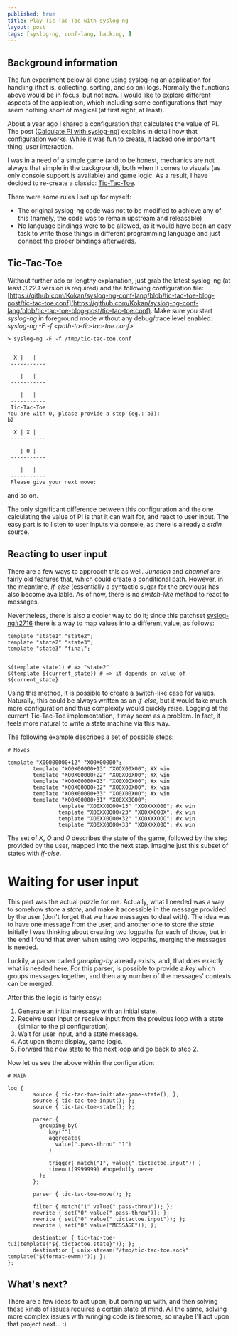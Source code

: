 ```yaml
---
published: true
title: Play Tic-Tac-Toe with syslog-ng
layout: post
tags: [syslog-ng, conf-lang, hacking, ]
---
```


## Background information

The fun experiment below all done using syslog-ng an application for handling (that is, collecting, sorting, and so on) logs. Normally the functions above would be in focus, but not now. I would like to explore different aspects of the application, which including some configurations that may seem nothing short of magical (at first sight, at least).

About a year ago I shared a configuration that calculates the value of PI. The post ([Calculate PI with syslog-ng](https://www.syslog-ng.com/community/b/blog/posts/calculate-pi-syslog-ng)) explains in detail how that configuration works. While it was fun to create, it lacked one important thing: user interaction.

I was in a need of a simple game (and to be honest, mechanics are not always that simple in the background), both when it comes to visuals (as only console support is available) and game logic.
As a result, I have decided to re-create a classic: [Tic-Tac-Toe](https://en.wikipedia.org/wiki/Tic-tac-toe).

There were some rules I set up for myself:
* The original syslog-ng code was not to be modified to achieve any of this (namely, the code was to remain upstream and releasable)
* No language bindings were to be allowed, as it would have been an easy task to write those things in different programming language and just connect the proper bindings afterwards.


## Tic-Tac-Toe

Without further ado or lengthy explanation, just grab the latest syslog-ng (at least *3.22.1* version is required) and the following configuration file: [https://github.com/Kokan/syslog-ng-conf-lang/blob/tic-tac-toe-blog-post/tic-tac-toe.conf](https://github.com/Kokan/syslog-ng-conf-lang/blob/tic-tac-toe-blog-post/tic-tac-toe.conf).
Make sure you start *syslog-ng* in foreground mode without any debug/trace level enabled: *syslog-ng -F -f <path-to-tic-tac-toe.conf>*

```
> syslog-ng -F -f /tmp/tic-tac-toe.conf


  X |   |
 -----------

    |   |
 -----------

    |   |
 -----------
 Tic-Tac-Toe
You are with O, please provide a step (eg.: b3):
b2

  X | X |
 -----------

    | O |
 -----------

    |   |
 -----------
 Please give your next move:

```

and so on.



The only significant difference between this configuration and the one calculating the value of PI is that it can wait for, and react to user input. The easy part is to listen to user inputs via console, as there is already a *stdin* source.

## Reacting to user input

There are a few ways to approach this as well. *Junction* and *channel* are fairly old features that, which could create a conditional path. However, in the meantime, *if-else* (essentially a syntactic sugar for the previous) has also become available. As of now, there is no *switch-like* method to react to messages.

Nevertheless, there is also a cooler way to do it; since this patchset [syslog-ng#2716](https://github.com/balabit/syslog-ng/pull/2716) there is a way to map values into a different value, as follows:

```
template "state1" "state2";
template "state2" "state3";
template "state3" "final";


$(template state1) # => "state2"
$(template ${current_state}) # => it depends on value of ${current_state}
```

Using this method, it is possible to create a switch-like case for values. Naturally, this could be always written as an *if-else*, but it would take much more configuration and thus complexity would quickly raise. Logging at the current Tic-Tac-Toe implementation, it may seem as a problem.
In fact, it feels more natural to write a state machine via this way.

The following example describes a set of possible steps:
```
# Moves

template "X00000000+12" "XO0X00000";
        template "XO0X00000+13" "XOOX00X00"; #X win
        template "XO0X00000+22" "XO0XO0X00"; #X win
        template "XO0X00000+23" "XO0X0OX00"; #x win
        template "XO0X00000+32" "XO0X00XO0"; #x win
        template "XO0X00000+33" "XO0X00X0O"; #x win
        template "XO0X00000+31" "XO0XX0O00";
                template "XO0XX0O00+13" "XOOXXXO00"; #x win
                template "XO0XX0O00+23" "XO0XXOO0X"; #x win
                template "XO0XX0O00+32" "XOOXXXOOO"; #x win
                template "XO0XX0O00+33" "XO0XXXO0O"; #x win
```

The set of *X*, *O* and *0* describes the state of the game, followed by the step provided by the user, mapped into the next step. Imagine just this subset of states with *if-else*.


# Waiting for user input

This part was the actual puzzle for me. Actually, what I needed was a way to somehow store a *state*, and make it accessible in the message provided by the user (don't forget that we have messages to deal with).
The idea was to have one message from the user, and another one to store the *state*. Initially I was thinking about creating two logpaths for each of those, but in the end I found that even when using two logpaths, merging the messages is needed.

Luckily, a parser called *grouping-by* already exists, and, that does exactly what is needed here. For this parser, is possible to provide a *key* which groups messages together, and then any number of the messages' contexts can be merged.

After this the logic is fairly easy:
1. Generate an initial message with an initial state.
2. Receive user input or receive input from the previous loop with a state (similar to the pi configuration).
3. Wait for user input, and a state message.
5. Act upon them: display, game logic.
5. Forward the new state to the next loop and go back to step 2.

Now let us see the above within the configuration:
```
# MAIN

log {
        source { tic-tac-toe-initiate-game-state(); };
        source { tic-tac-toe-input(); };
        source { tic-tac-toe-state(); };

        parser {
          grouping-by(
             key("")
             aggregate(
               value(".pass-throu" "1")
             )

             trigger( match("1", value(".tictactoe.input")) )
             timeout(9999999) #hopefully never
          );
        };

        parser { tic-tac-toe-move(); };

        filter { match("1" value(".pass-throu")); };
        rewrite { set("0" value(".pass-throu")); };
        rewrite { set("0" value(".tictactoe.input")); };
        rewrite { set("0" value("MESSAGE")); };

        destination { tic-tac-toe-tui(template("${.tictactoe.state}")); };
        destination { unix-stream("/tmp/tic-tac-toe.sock" template("$(format-ewmm)")); };
};
```


## What's next?

There are a few ideas to act upon, but coming up with, and then solving these kinds of issues requires a certain state of mind. All the same, solving more complex issues with wringing code is tiresome, so maybe I'll act upon that project next... :)


